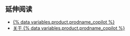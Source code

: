 ## 延伸阅读

- [{% data variables.product.prodname_copilot %}](https://copilot.github.com/)
- [关于 {% data variables.product.prodname_copilot %}](/copilot/overview-of-github-copilot/about-github-copilot)
